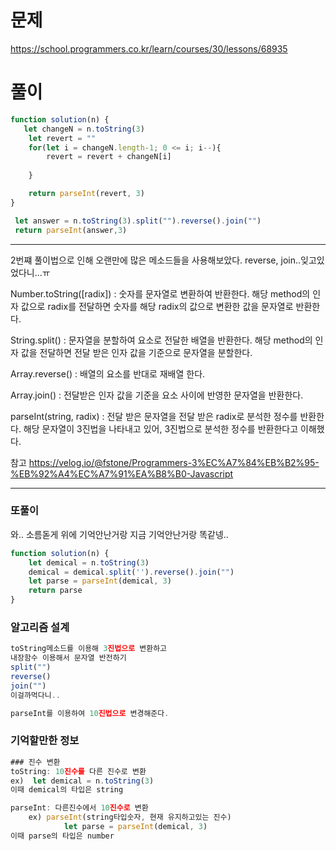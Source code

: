# 문제
https://school.programmers.co.kr/learn/courses/30/lessons/68935

# 풀이
```jsx
function solution(n) {
   let changeN = n.toString(3)
    let revert = ""
    for(let i = changeN.length-1; 0 <= i; i--){
        revert = revert + changeN[i] 
      
    }

    return parseInt(revert, 3)
} 
```
```jsx
 let answer = n.toString(3).split("").reverse().join("")
 return parseInt(answer,3)
```

---
2번쨰 풀이법으로 인해 오랜만에 많은 메소드들을 사용해보았다. reverse, join..잊고있었다니...ㅠ


Number.toString([radix]) : 숫자를 문자열로 변환하여 반환한다. 해당 method의 인자 값으로 radix를 전달하면 숫자를 해당 radix의 값으로 변환한 값을 문자열로 반환한다.

String.split() : 문자열을 분할하여 요소로 전달한 배열을 반환한다. 해당 method의 인자 값을 전달하면 전달 받은 인자 값을 기준으로 문자열을 분할한다.

Array.reverse() : 배열의 요소를 반대로 재배열 한다.

Array.join() : 전달받은 인자 값을 기준을 요소 사이에 반영한 문자열을 반환한다.

parseInt(string, radix) : 전달 받은 문자열을 전달 받은 radix로 분석한 정수를 반환한다. 해당 문자열이 3진법을 나타내고 있어, 3진법으로 분석한 정수를 반환한다고 이해했다.


참고
https://velog.io/@fstone/Programmers-3%EC%A7%84%EB%B2%95-%EB%92%A4%EC%A7%91%EA%B8%B0-Javascript


----
### 또풀이
와.. 소름돋게 위에 기억안난거랑 지금 기억안난거랑 똑같넹..
```jsx
function solution(n) {
    let demical = n.toString(3)
    demical = demical.split('').reverse().join("")
    let parse = parseInt(demical, 3)
    return parse
}
```
### 알고리즘 설계
```jsx
toString메소드를 이용해 3진법으로 변환하고 
내장함수 이용해서 문자열 반전하기
split("")
reverse()
join("")
이걸까먹다니..

parseInt를 이용하여 10진법으로 변경해준다. 
```
### 기억할만한 정보
```jsx
### 진수 변환
toString: 10진수를 다른 진수로 변환
ex)  let demical = n.toString(3)
이때 demical의 타입은 string

parseInt: 다른진수에서 10진수로 변환
	ex) parseInt(string타입숫자, 현재 유지하고있는 진수)
			let parse = parseInt(demical, 3)
이때 parse의 타입은 number
```


